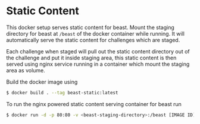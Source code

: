 # Static Content

This docker setup serves static content for beast. Mount the staging directory for beast at `/beast` of the docker container while running. It will automatically serve the static content for challenges which are staged.

Each challenge when staged will pull out the static content directory out of the challenge and put it inside staging area, this static content is then served using nginx service running in a container which mount the staging area as volume.

Build the docker image using

```bash
$ docker build . --tag beast-static:latest
```

To run the nginx powered static content serving container for beast run

```bash
$ docker run -d -p 80:80 -v <beast-staging-directory>:/beast [IMAGE ID]
```
